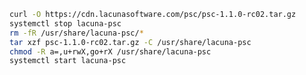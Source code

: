 ﻿```sh
curl -O https://cdn.lacunasoftware.com/psc/psc-1.1.0-rc02.tar.gz
systemctl stop lacuna-psc
rm -fR /usr/share/lacuna-psc/*
tar xzf psc-1.1.0-rc02.tar.gz -C /usr/share/lacuna-psc
chmod -R a=,u+rwX,go+rX /usr/share/lacuna-psc
systemctl start lacuna-psc
```
